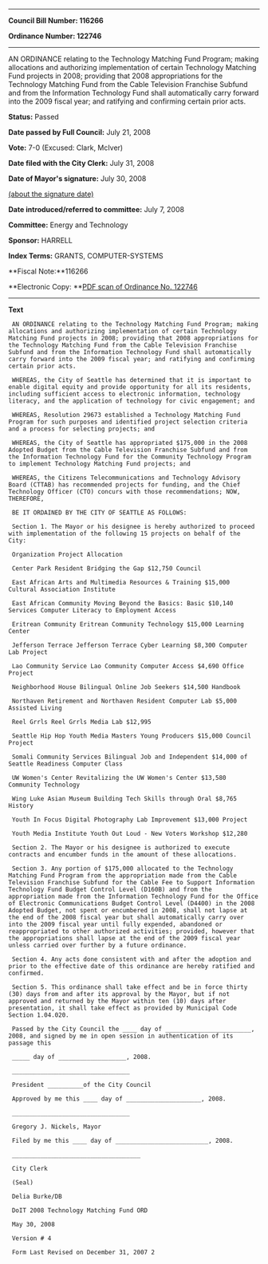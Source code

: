 

********

**Council Bill Number: 116266**
   
**Ordinance Number: 122746**
********

 AN ORDINANCE relating to the Technology Matching Fund Program; making allocations and authorizing implementation of certain Technology Matching Fund projects in 2008; providing that 2008 appropriations for the Technology Matching Fund from the Cable Television Franchise Subfund and from the Information Technology Fund shall automatically carry forward into the 2009 fiscal year; and ratifying and confirming certain prior acts.

**Status:** Passed
   
**Date passed by Full Council:** July 21, 2008
   
**Vote:** 7-0 (Excused: Clark, McIver)
   
**Date filed with the City Clerk:** July 31, 2008
   
**Date of Mayor's signature:** July 30, 2008
   
[(about the signature date)](/~public/approvaldate.htm)
   
   
   
**Date introduced/referred to committee:** July 7, 2008
   
**Committee:** Energy and Technology
   
**Sponsor:** HARRELL
   
   
**Index Terms:** GRANTS, COMPUTER-SYSTEMS

**Fiscal Note:**116266

**Electronic Copy: **[PDF scan of Ordinance No. 122746](/~archives/Ordinances/Ord_122746.pdf)

********

**Text**
   
```
 AN ORDINANCE relating to the Technology Matching Fund Program; making allocations and authorizing implementation of certain Technology Matching Fund projects in 2008; providing that 2008 appropriations for the Technology Matching Fund from the Cable Television Franchise Subfund and from the Information Technology Fund shall automatically carry forward into the 2009 fiscal year; and ratifying and confirming certain prior acts.

 WHEREAS, the City of Seattle has determined that it is important to enable digital equity and provide opportunity for all its residents, including sufficient access to electronic information, technology literacy, and the application of technology for civic engagement; and

 WHEREAS, Resolution 29673 established a Technology Matching Fund Program for such purposes and identified project selection criteria and a process for selecting projects; and

 WHEREAS, the City of Seattle has appropriated $175,000 in the 2008 Adopted Budget from the Cable Television Franchise Subfund and from the Information Technology Fund for the Community Technology Program to implement Technology Matching Fund projects; and

 WHEREAS, the Citizens Telecommunications and Technology Advisory Board (CTTAB) has recommended projects for funding, and the Chief Technology Officer (CTO) concurs with those recommendations; NOW, THEREFORE,

 BE IT ORDAINED BY THE CITY OF SEATTLE AS FOLLOWS:

 Section 1. The Mayor or his designee is hereby authorized to proceed with implementation of the following 15 projects on behalf of the City:

 Organization Project Allocation

 Center Park Resident Bridging the Gap $12,750 Council

 East African Arts and Multimedia Resources & Training $15,000 Cultural Association Institute

 East African Community Moving Beyond the Basics: Basic $10,140 Services Computer Literacy to Employment Access

 Eritrean Community Eritrean Community Technology $15,000 Learning Center

 Jefferson Terrace Jefferson Terrace Cyber Learning $8,300 Computer Lab Project

 Lao Community Service Lao Community Computer Access $4,690 Office Project

 Neighborhood House Bilingual Online Job Seekers $14,500 Handbook

 Northaven Retirement and Northaven Resident Computer Lab $5,000 Assisted Living

 Reel Grrls Reel Grrls Media Lab $12,995

 Seattle Hip Hop Youth Media Masters Young Producers $15,000 Council Project

 Somali Community Services Bilingual Job and Independent $14,000 of Seattle Readiness Computer Class

 UW Women's Center Revitalizing the UW Women's Center $13,580 Community Technology

 Wing Luke Asian Museum Building Tech Skills through Oral $8,765 History

 Youth In Focus Digital Photography Lab Improvement $13,000 Project

 Youth Media Institute Youth Out Loud - New Voters Workshop $12,280

 Section 2. The Mayor or his designee is authorized to execute contracts and encumber funds in the amount of these allocations.

 Section 3. Any portion of $175,000 allocated to the Technology Matching Fund Program from the appropriation made from the Cable Television Franchise Subfund for the Cable Fee to Support Information Technology Fund Budget Control Level (D160B) and from the appropriation made from the Information Technology Fund for the Office of Electronic Communications Budget Control Level (D4400) in the 2008 Adopted Budget, not spent or encumbered in 2008, shall not lapse at the end of the 2008 fiscal year but shall automatically carry over into the 2009 fiscal year until fully expended, abandoned or reappropriated to other authorized activities; provided, however that the appropriations shall lapse at the end of the 2009 fiscal year unless carried over further by a future ordinance.

 Section 4. Any acts done consistent with and after the adoption and prior to the effective date of this ordinance are hereby ratified and confirmed.

 Section 5. This ordinance shall take effect and be in force thirty (30) days from and after its approval by the Mayor, but if not approved and returned by the Mayor within ten (10) days after presentation, it shall take effect as provided by Municipal Code Section 1.04.020.

 Passed by the City Council the ____ day of ________________________, 2008, and signed by me in open session in authentication of its passage this

 _____ day of ___________________, 2008.

 _________________________________

 President __________of the City Council

 Approved by me this ____ day of _____________________, 2008.

 _________________________________

 Gregory J. Nickels, Mayor

 Filed by me this ____ day of __________________________, 2008.

 ____________________________________

 City Clerk

 (Seal)

 Delia Burke/DB

 DoIT 2008 Technology Matching Fund ORD

 May 30, 2008

 Version # 4

 Form Last Revised on December 31, 2007 2

```
